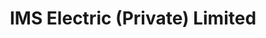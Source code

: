 ---
title: "IMS Electric (Private) Limited"
url: /karachi/ims-electric-private-limited/
shop: wholesale
---
